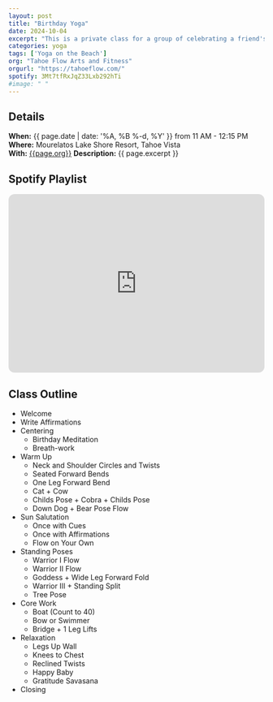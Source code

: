 ```yaml
---
layout: post
title: "Birthday Yoga"
date: 2024-10-04
excerpt: "This is a private class for a group of celebrating a friend's 40th birthday. They requested a light flow ending with a nice restorative savasana. The class begins with writing 12 affirmation statements, breath-work, and a birthday meditation. After a brief warm-up, we do sun salutations and add in the 12 affirmations statements as mantras. This is followed by a series of standing poses to build strength, flexibility, and balance. After a little core-work, we cool down, relax, and end with a juicy savasana."
categories: yoga
tags: ['Yoga on the Beach']
org: "Tahoe Flow Arts and Fitness"
orgurl: "https://tahoeflow.com/"
spotify: 3Mt7tfRxJqZ33Lxb292hTi
#image: " " 
---
```



## Details

**When:** {{ page.date | date: '%A, %B %-d, %Y' }} from 11 AM - 12:15 PM   
**Where:** Mourelatos Lake Shore Resort, Tahoe Vista   
**With:** [{{page.org}}]({{page.orgurl}})
**Description:** {{ page.excerpt }}  

## Spotify Playlist

<iframe style="border-radius:12px" src="https://open.spotify.com/embed/playlist/{{ page.spotify }}?utm_source=generator" width="100%" height="352" frameBorder="0" allowfullscreen="" allow="autoplay; clipboard-write; encrypted-media; fullscreen; picture-in-picture" loading="lazy"></iframe>  


## Class Outline

- Welcome
- Write Affirmations
- Centering 
	- Birthday Meditation
	- Breath-work
- Warm Up
	- Neck and Shoulder Circles and Twists
	- Seated Forward Bends
	- One Leg Forward Bend 
	- Cat + Cow
	- Childs Pose + Cobra + Childs Pose
	- Down Dog + Bear Pose Flow
- Sun Salutation
	- Once with Cues
	- Once with Affirmations
	- Flow on Your Own
- Standing Poses   
	- Warrior I Flow
	- Warrior II Flow
	- Goddess + Wide Leg Forward Fold
	- Warrior III + Standing Split
	- Tree Pose
- Core Work   
 	- Boat (Count to 40)
 	- Bow or Swimmer
 	- Bridge + 1 Leg Lifts
- Relaxation
	- Legs Up Wall
	- Knees to Chest
	- Reclined Twists
	- Happy Baby
	- Gratitude Savasana
- Closing	

